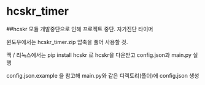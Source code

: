 # hcskr_timer

##hcskr 모듈 개발중단으로 인해 프로젝트 중단.
자가진단 타이머

윈도우에서는 hcskr_timer.zip 압축을 풀어 사용할 것.

맥 / 리눅스에서는 pip install hcskr 로 hcskr을 다운받고 config.json과 main.py 실행

config.json.example 을 참고해 main.py와 같은 디렉토리(폴더)에 config.json 생성
